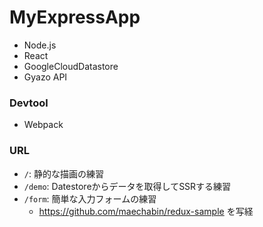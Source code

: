 # MyExpressApp

- Node.js
- React
- GoogleCloudDatastore
- Gyazo API

### Devtool
- Webpack

### URL
- `/`: 静的な描画の練習
- `/demo`: Datestoreからデータを取得してSSRする練習
- `/form`: 簡単な入力フォームの練習
  - https://github.com/maechabin/redux-sample を写経
